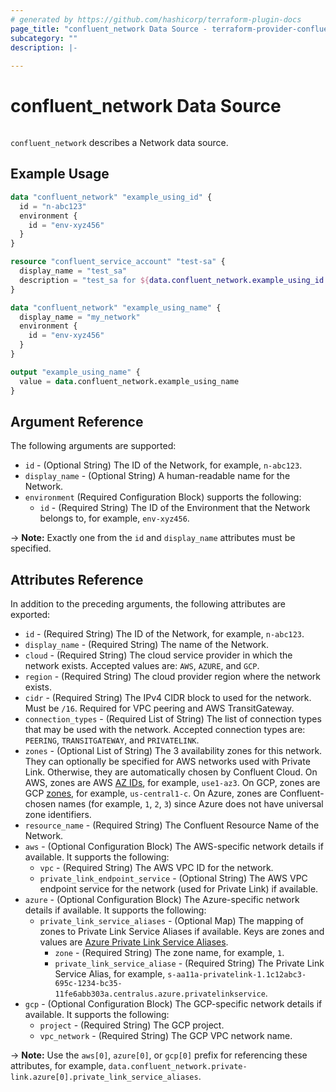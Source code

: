 ```yaml
---
# generated by https://github.com/hashicorp/terraform-plugin-docs
page_title: "confluent_network Data Source - terraform-provider-confluent"
subcategory: ""
description: |-
  
---
```


# confluent_network Data Source

<img src="https://img.shields.io/badge/Lifecycle%20Stage-General%20Availability-%2345c6e8" alt="">

`confluent_network` describes a Network data source.

## Example Usage

```terraform
data "confluent_network" "example_using_id" {
  id = "n-abc123"
  environment {
    id = "env-xyz456"
  }
}

resource "confluent_service_account" "test-sa" {
  display_name = "test_sa"
  description = "test_sa for ${data.confluent_network.example_using_id.display_name}"
}

data "confluent_network" "example_using_name" {
  display_name = "my_network"
  environment {
    id = "env-xyz456"
  }
}

output "example_using_name" {
  value = data.confluent_network.example_using_name
}
```

<!-- schema generated by tfplugindocs -->
## Argument Reference

The following arguments are supported:

- `id` - (Optional String) The ID of the Network, for example, `n-abc123`.
- `display_name` - (Optional String) A human-readable name for the Network.
- `environment` (Required Configuration Block) supports the following:
  - `id` - (Required String) The ID of the Environment that the Network belongs to, for example, `env-xyz456`.

-> **Note:** Exactly one from the `id` and `display_name` attributes must be specified.

## Attributes Reference

In addition to the preceding arguments, the following attributes are exported:

- `id` - (Required String) The ID of the Network, for example, `n-abc123`.
- `display_name` - (Required String) The name of the Network.
- `cloud` - (Required String) The cloud service provider in which the network exists. Accepted values are: `AWS`, `AZURE`, and `GCP`.
- `region` - (Required String) The cloud provider region where the network exists.
- `cidr` - (Required String) The IPv4 CIDR block to used for the network. Must be `/16`. Required for VPC peering and AWS TransitGateway.
- `connection_types` - (Required List of String) The list of connection types that may be used with the network. Accepted connection types are: `PEERING`, `TRANSITGATEWAY`, and `PRIVATELINK`.
- `zones` - (Optional List of String) The 3 availability zones for this network. They can optionally be specified for AWS networks
  used with Private Link. Otherwise, they are automatically chosen by Confluent Cloud.
  On AWS, zones are AWS [AZ IDs](https://docs.aws.amazon.com/ram/latest/userguide/working-with-az-ids.html), for example, `use1-az3`.
  On GCP, zones are GCP [zones](https://cloud.google.com/compute/docs/regions-zones), for example, `us-central1-c`.
  On Azure, zones are Confluent-chosen names (for example, `1`, `2`, `3`) since Azure does not have universal zone identifiers.
- `resource_name` - (Required String) The Confluent Resource Name of the Network.
- `aws` - (Optional Configuration Block) The AWS-specific network details if available. It supports the following:
  - `vpc` - (Required String) The AWS VPC ID for the network.
  - `private_link_endpoint_service` - (Optional String) The AWS VPC endpoint service for the network (used for Private Link) if available.
- `azure` - (Optional Configuration Block) The Azure-specific network details if available. It supports the following:
  - `private_link_service_aliases` - (Optional Map) The mapping of zones to Private Link Service Aliases if available. Keys are zones and values are [Azure Private Link Service Aliases](https://docs.microsoft.com/en-us/azure/private-link/private-link-service-overview#share-your-service).
    - `zone` - (Required String) The zone name, for example, `1`.
    - `private_link_service_aliase` - (Required String) The Private Link Service Alias, for example, `s-aa11a-privatelink-1.1c12abc3-695c-1234-bc35-11fe6abb303a.centralus.azure.privatelinkservice`.
- `gcp` - (Optional Configuration Block) The GCP-specific network details if available. It supports the following:
  - `project` - (Required String) The GCP project.
  - `vpc_network` - (Required String) The GCP VPC network name.

-> **Note:** Use the `aws[0]`, `azure[0]`, or `gcp[0]` prefix for referencing these attributes, for example, `data.confluent_network.private-link.azure[0].private_link_service_aliases`.
